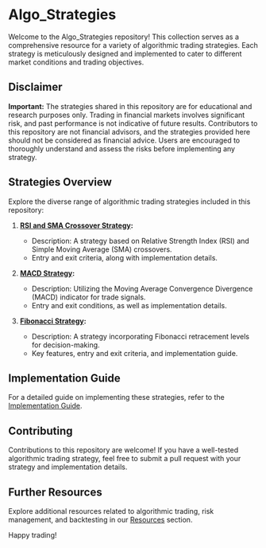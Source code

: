 # Algo_Strategies

Welcome to the Algo_Strategies repository! This collection serves as a comprehensive resource for a variety of algorithmic trading strategies. Each strategy is meticulously designed and implemented to cater to different market conditions and trading objectives.

## Disclaimer

**Important:** The strategies shared in this repository are for educational and research purposes only. Trading in financial markets involves significant risk, and past performance is not indicative of future results. Contributors to this repository are not financial advisors, and the strategies provided here should not be considered as financial advice. Users are encouraged to thoroughly understand and assess the risks before implementing any strategy.

## Strategies Overview

Explore the diverse range of algorithmic trading strategies included in this repository:

1. **[RSI and SMA Crossover Strategy](https://github.com/Arin2k24/Algo_Strategies/blob/main/RSI_SMA_Crossover.md):**
   - Description: A strategy based on Relative Strength Index (RSI) and Simple Moving Average (SMA) crossovers.
   - Entry and exit criteria, along with implementation details.

2. **[MACD Strategy](https://github.com/Arin2k24/Algo_Strategies/blob/main/MACD.md):**
   - Description: Utilizing the Moving Average Convergence Divergence (MACD) indicator for trade signals.
   - Entry and exit conditions, as well as implementation details.

3. **[Fibonacci Strategy](https://github.com/Arin2k24/Algo_Strategies/blob/main/Fibonacci_Retracement.md):**
   - Description: A strategy incorporating Fibonacci retracement levels for decision-making.
   - Key features, entry and exit criteria, and implementation guide.

## Implementation Guide

For a detailed guide on implementing these strategies, refer to the [Implementation Guide]().

## Contributing

Contributions to this repository are welcome! If you have a well-tested algorithmic trading strategy, feel free to submit a pull request with your strategy and implementation details.

## Further Resources

Explore additional resources related to algorithmic trading, risk management, and backtesting in our [Resources](resources/Readme.md) section.

Happy trading!
